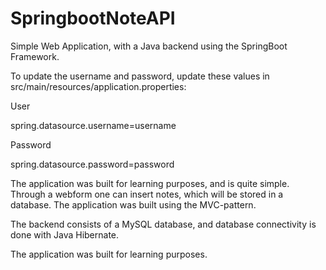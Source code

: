 # SpringbootNoteAPI
Simple Web Application, with a Java backend using the SpringBoot Framework.

To update the username and password, update these values in src/main/resources/application.properties:

User

spring.datasource.username=username

Password

spring.datasource.password=password

The application was built for learning purposes, and is quite simple. Through a webform one can insert notes, which will be stored in a database. The application was built using the MVC-pattern.

The backend consists of a MySQL database, and database connectivity is done with Java Hibernate.

The application was built for learning purposes.
